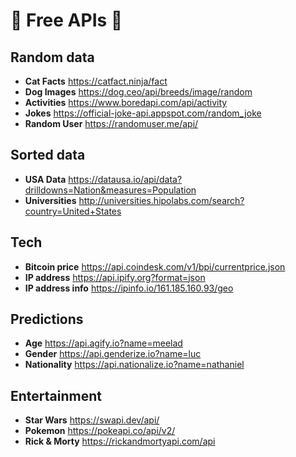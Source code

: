 # :vertical_traffic_light: Free APIs :vertical_traffic_light:
## Random data
- **Cat Facts** https://catfact.ninja/fact
- **Dog Images** https://dog.ceo/api/breeds/image/random
- **Activities** https://www.boredapi.com/api/activity
- **Jokes** https://official-joke-api.appspot.com/random_joke
- **Random User** https://randomuser.me/api/
## Sorted data
- **USA Data** https://datausa.io/api/data?drilldowns=Nation&measures=Population
- **Universities** http://universities.hipolabs.com/search?country=United+States
## Tech
- **Bitcoin price** https://api.coindesk.com/v1/bpi/currentprice.json
- **IP address** https://api.ipify.org?format=json
- **IP address info** https://ipinfo.io/161.185.160.93/geo
## Predictions
- **Age** https://api.agify.io?name=meelad
- **Gender** https://api.genderize.io?name=luc
- **Nationality** https://api.nationalize.io?name=nathaniel
## Entertainment
- **Star Wars** https://swapi.dev/api/
- **Pokemon** https://pokeapi.co/api/v2/
- **Rick & Morty** https://rickandmortyapi.com/api
